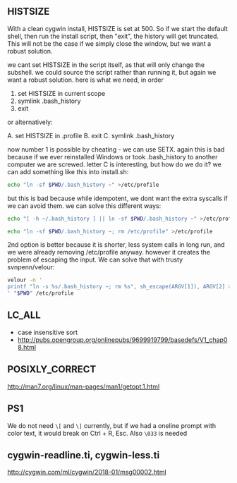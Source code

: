 HISTSIZE
-----------------------------------------------------------------------
With a clean cygwin install, HISTSIZE is set at 500. So if we start the
default shell, then run the install script, then "exit", the history will get
truncated. This will not be the case if we simply close the window, but we
want a robust solution.

we cant set HISTSIZE in the script itself, as that will only change the
subshell. we could source the script rather than running it, but again we want
a robust solution. here is what we need, in order

1. set HISTSIZE in current scope
2. symlink .bash_history
3. exit

or alternatively:

A. set HISTSIZE in .profile
B. exit
C. symlink .bash_history

now number 1 is possible by cheating - we can use SETX. again this is bad
because if we ever reinstalled Windows or took .bash_history to another
computer we are screwed. letter C is interesting, but how do we do it? we can
add something like this into install.sh:

~~~sh
echo "ln -sf $PWD/.bash_history ~" >/etc/profile
~~~

but this is bad because while idempotent, we dont want the extra syscalls if
we can avoid them. we can solve this different ways:

~~~sh
echo "[ -h ~/.bash_history ] || ln -sf $PWD/.bash_history ~" >/etc/profile
~~~

~~~sh
echo "ln -sf $PWD/.bash_history ~; rm /etc/profile" >/etc/profile
~~~

2nd option is better because it is shorter, less system calls in long run, and
we were already removing /etc/profile anyway. however it creates the problem
of escaping the input. We can solve that with trusty svnpenn/velour:

~~~sh
velour -n '
printf "ln -s %s/.bash_history ~; rm %s", sh_escape(ARGV[1]), ARGV[2] > ARGV[2]
' "$PWD" /etc/profile
~~~

LC_ALL
-----------------------
- case insensitive sort
- http://pubs.opengroup.org/onlinepubs/9699919799/basedefs/V1_chap08.html

POSIXLY_CORRECT
--------------------------------------------------
http://man7.org/linux/man-pages/man1/getopt.1.html

PS1
---------------------------------------------------------------------------
We do not need `\[` and `\]` currently, but if we had a oneline prompt with
color text, it would break on Ctrl + R, Esc. Also `\033` is needed

cygwin-readline.ti, cygwin-less.ti
-------------------------------------------------
http://cygwin.com/ml/cygwin/2018-01/msg00002.html
